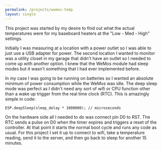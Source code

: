 ```yaml
---
permalink: /projects/wemos-temp
layout: single
---
```


This project was started by my desire to find out what the actual temperatures were for my baseboard heaters at the "Low - Med - High" settings.

Initially I was measuring at a location with a power outlet so I was able to just use a USB adapter for power. The second location I wanted to monitor was a utility closet in my garage that didn't have an outlet so I needed to come up with another option. I knew that the WeMos module had sleep modes but it wasn't something that I had ever implemented before.

In my case I was going to be running on batteries so I wanted an absolute minimum of power consumption while the WeMos was idle. The deep sleep mode was perfect as I didn't need any sort of wifi or CPU function other than a wake up trigger from the real time clock (RTC). This is amazingly simple in code:

`ESP.deepSleep(sleep_delay * 1000000); // microseconds`

On the hardware side all I needed to do was connect pin D0 to RST. The RTC sends a pulse on D0 when the timer expires and triggers a reset of the controller. At that point it starts the normal boot cycle and runs any code as usual. For this project I set it up to connect to wifi, take a temperature reading, send it to the server, and then go back to sleep for another 15 minutes.
